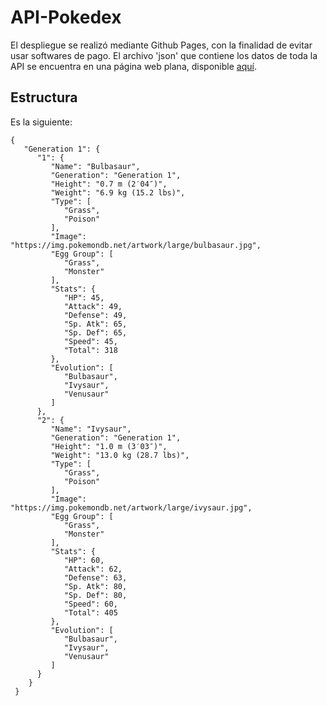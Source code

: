 # API-Pokedex
El despliegue se realizó mediante Github Pages, con la finalidad de evitar usar softwares de pago. El archivo 'json' que contiene los datos de toda la API se encuentra en una página web plana, disponible [aquí](https://mauricioalvaradoo.github.io/pokemon_api/Data/pokemons.json).


## Estructura
Es la siguiente:

```
{
   "Generation 1": {
      "1": {
         "Name": "Bulbasaur",
         "Generation": "Generation 1",
         "Height": "0.7 m (2′04″)",
         "Weight": "6.9 kg (15.2 lbs)",
         "Type": [
            "Grass",
            "Poison"
         ],
         "Image": "https://img.pokemondb.net/artwork/large/bulbasaur.jpg",
         "Egg Group": [
            "Grass",
            "Monster"
         ],
         "Stats": {
            "HP": 45,
            "Attack": 49,
            "Defense": 49,
            "Sp. Atk": 65,
            "Sp. Def": 65,
            "Speed": 45,
            "Total": 318
         },
         "Evolution": [
            "Bulbasaur",
            "Ivysaur",
            "Venusaur"
         ]
      },
      "2": {
         "Name": "Ivysaur",
         "Generation": "Generation 1",
         "Height": "1.0 m (3′03″)",
         "Weight": "13.0 kg (28.7 lbs)",
         "Type": [
            "Grass",
            "Poison"
         ],
         "Image": "https://img.pokemondb.net/artwork/large/ivysaur.jpg",
         "Egg Group": [
            "Grass",
            "Monster"
         ],
         "Stats": {
            "HP": 60,
            "Attack": 62,
            "Defense": 63,
            "Sp. Atk": 80,
            "Sp. Def": 80,
            "Speed": 60,
            "Total": 405
         },
         "Evolution": [
            "Bulbasaur",
            "Ivysaur",
            "Venusaur"
         ]
      }
    }
 }
```
